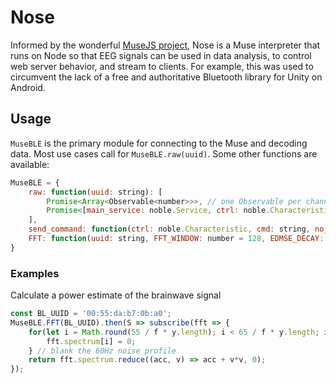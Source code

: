 # Nose

Informed by the wonderful [MuseJS project](https://github.com/urish/muse-js/blob/master/LICENSE), Nose is a Muse interpreter that runs on Node so that EEG signals can be used in data analysis, to control web server behavior, and stream to clients. For example, this was used to circumvent the lack of a free and authoritative Bluetooth library for Unity on Android.

## Usage

`MuseBLE` is the primary module for connecting to the Muse and decoding data. Most use cases call for `MuseBLE.raw(uuid)`. Some other functions are available:

```javascript
MuseBLE = {
	raw: function(uuid: string): [
		Promise<Array<Observable<number>>>, // one Observable per channel; Promise encapsulates the connection logic
		Promise<[main_service: noble.Service, ctrl: noble.Characteristic]> // 
	],
	send_command: function(ctrl: noble.Characteristic, cmd: string, no_response: bool = true),
	FFT: function(uuid: string, FFT_WINDOW: number = 128, EDMSE_DECAY: number = 0.2): Promise<Observable<[]>>, // one Observable per channel; Promise encapsulates the connection logic
}
```

### Examples

Calculate a power estimate of the brainwave signal

```javascript
const BL_UUID = '00:55:da:b7:0b:a0';
MuseBLE.FFT(BL_UUID).then(S => subscribe(fft => {
	for(let i = Math.round(55 / f * y.length); i < 65 / f * y.length; i++) {
		fft.spectrum[i] = 0;
	} // blank the 60Hz noise profile
	return fft.spectrum.reduce((acc, v) => acc + v*v, 0);
});
```